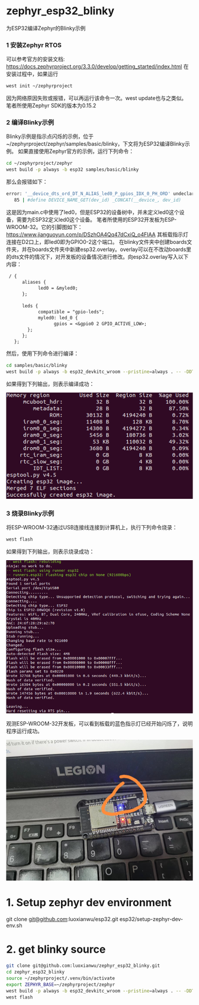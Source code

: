 # zephyr_esp32_blinky
为ESP32编译Zephyr的Blinky示例
### 1 安装Zephyr RTOS
可以参考官方的安装文档:
https://docs.zephyrproject.org/3.3.0/develop/getting_started/index.html
在安装过程中，如果运行
```bash
west init ~/zephyrproject
```
因为网络原因失败或报错，可以再运行该命令一次。west update也与之类似。
笔者所使用Zephyr SDK的版本为0.15.2

### 2 编译Blinky示例
Blinky示例是指示点闪烁的示例，位于~/zephyrproject/zephyr/samples/basic/blinky，下文将为ESP32编译Blinky示例。
如果直接使用Zephyr官方的示例，运行下列命令：
```bash
cd ~/zephyrproject/zephyr
west build -p always -b esp32 samples/basic/blinky
```
那么会报错如下：
```bash
error: '__device_dts_ord_DT_N_ALIAS_led0_P_gpios_IDX_0_PH_ORD' undeclared here (not in a function)  
   85 | #define DEVICE_NAME_GET(dev_id) _CONCAT(__device_, dev_id)
```
这是因为main.c中使用了led0，但是ESP32的设备树中，并未定义led0这个设备，需要为ESP32定义led0这个设备。
笔者所使用的ESP32开发板为ESP-WROOM-32。它的引脚图如下：
https://www.jianguoyun.com/p/DSzhOA4Qq47dCxiQ_o4FIAA
其板载指示灯连接在D2口上，即led0即为GPIO0-2这个端口。
在blinky文件夹中创建boards文件夹，并在boards文件夹中新建esp32.overlay。overlay可以在不改动boards里的dts文件的情况下，对开发板的设备情况进行修改。向esp32.overlay写入以下内容：
```dts
 / {
      aliases {
            led0 = &myled0;
      };

      leds {
            compatible = "gpio-leds";
            myled0: led_0 {
                  gpios = <&gpio0 2 GPIO_ACTIVE_LOW>;
        };
      };
   };
```
然后，使用下列命令进行编译：
```bash
cd samples/basic/blinky
west build -p always -b esp32_devkitc_wroom --pristine=always . -- -DDTC_OVERLAY_FILE=boards/esp32.overlay
```
如果得到下列输出，则表示编译成功：

![编译成功输出](https://github.com/hexiangdong2020/zephyr_esp32_blinky/blob/main/Screenshot%20from%202023-06-18%2020-47-19.png?raw=true "编译成功输出")
### 3 烧录Blinky示例
将ESP-WROOM-32通过USB连接线连接到计算机上，执行下列命令烧录：
```bash
west flash
```
如果得到下列输出，则表示烧录成功：

![烧录成功输出](https://github.com/hexiangdong2020/zephyr_esp32_blinky/blob/main/Screenshot%20from%202023-06-18%2020-50-03.png?raw=true "烧录成功输出")

观测ESP-WROOM-32开发板，可以看到板载的蓝色指示灯已经开始闪烁了，说明程序运行成功。

![ESP32运行Blinky示例](https://github.com/hexiangdong2020/zephyr_esp32_blinky/blob/main/%E5%BE%AE%E4%BF%A1%E5%9B%BE%E7%89%87_20230618230300.jpg?raw=true "ESP32运行Blinky示例")

# 1. Setup zephyr dev environment
git clone git@github.com:luoxianwu/esp32.git
esp32/setup-zephyr-dev-env.sh
# 2. get blinky source
```bash
git clone git@github.com:luoxianwu/zephyr_esp32_blinky.git
cd zephyr_esp32_blinky
source ~/zephyrproject/.venv/bin/activate
export ZEPHYR_BASE=~/zephyrproject/zephyr
west build -p always -b esp32_devkitc_wroom --pristine=always . -- -DDTC_OVERLAY_FILE=boards/esp32.overla
west flash
```



